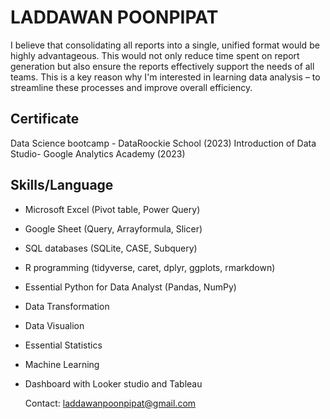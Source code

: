 # LADDAWAN POONPIPAT
I believe that consolidating all reports into a single, unified format would be highly advantageous. This would not only reduce time spent on report generation but also ensure the reports effectively support the needs of all teams. This is a key reason why I'm interested in learning data analysis – to streamline these processes and improve overall efficiency.

## Certificate
Data Science bootcamp - DataRoockie School (2023)
Introduction of Data Studio- Google Analytics Academy (2023)

## Skills/Language 
- Microsoft Excel (Pivot table, Power Query)
- Google Sheet (Query, Arrayformula, Slicer)
- SQL databases (SQLite, CASE, Subquery)
- R programming (tidyverse, caret, dplyr, ggplots, rmarkdown)
- Essential Python for Data Analyst  (Pandas, NumPy)
- Data Transformation
- Data Visualion
- Essential Statistics
- Machine Learning 
- Dashboard with Looker studio and Tableau
  

  Contact: laddawanpoonpipat@gmail.com
